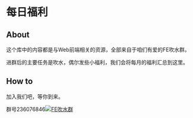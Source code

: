 每日福利
=============

## About

这个库中的内容都是与Web前端相关的资源，全部来自于咱们有爱的FE吹水群。

进群后的主要任务是吹水，偶尔发些小福利，我们会将每月的福利汇总到这里。

## How to

加入我们吧，等你到来。

群号236076846<a target="_blank" href="http://shang.qq.com/wpa/qunwpa?idkey=b08eaae79775dad8e5df7bbe8293acc5ee7f5bebefd319ed484777e38b8c6e37"><img border="0" src="http://pub.idqqimg.com/wpa/images/group.png" alt="FE吹水群" title="FE吹水群"></a>

